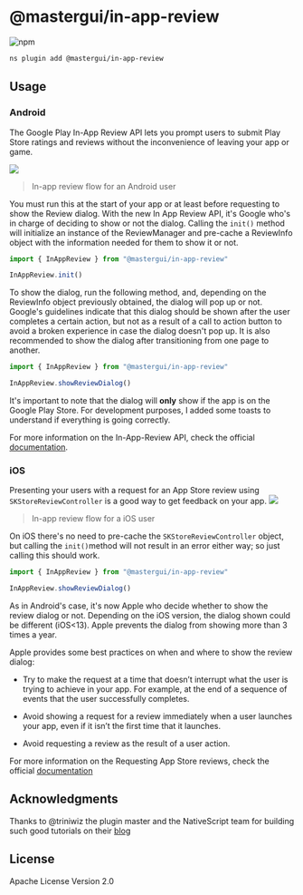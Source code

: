 # @mastergui/in-app-review

![npm](https://img.shields.io/npm/dw/@mastergui/in-app-review)

```bash
ns plugin add @mastergui/in-app-review
```

## Usage

### Android

The Google Play In-App Review API lets you prompt users to submit Play Store ratings and reviews without the inconvenience of leaving your app or game.

![](https://developer.android.com/static/images/google/play/in-app-review/iar-flow.jpg)

>In-app review flow for an Android user

You must run this at the start of your app or at least before requesting to show the Review dialog. With the new In App Review API, it's Google who's in charge of deciding to show or not the dialog. Calling the `init()` method will initialize an instance of the ReviewManager and pre-cache a ReviewInfo object with the information needed for them to show it or not.

```javascript
import { InAppReview } from "@mastergui/in-app-review"

InAppReview.init()
```

To show the dialog, run the following method, and, depending on the ReviewInfo object previously obtained, the dialog will pop up or not. Google's guidelines indicate that this dialog should be shown after the user completes a certain action, but not as a result of a call to action button to avoid a broken experience in case the dialog doesn't pop up. It is also recommended to show the dialog after transitioning from one page to another.

```javascript
import { InAppReview } from "@mastergui/in-app-review"

InAppReview.showReviewDialog()
```

It's important to note that the dialog will **only** show if the app is on the Google Play Store. For development purposes, I added some toasts to understand if everything is going correctly.


For more information on the In-App-Review API, check the official [documentation](https://developer.android.com/guide/playcore/in-app-review).


### iOS
Presenting your users with a request for an App Store review using `SKStoreReviewController` is a good way to get feedback on your app.
![](https://www.apptentive.com/wp-content/uploads/2017/07/Screen-Shot-2017-07-09-at-6.34.53-PM.png)
>In-app review flow for a iOS user

On iOS there's no need to pre-cache the `SKStoreReviewController` object, but calling the `init()`method will not result in an error either way; so just calling this should work.

```javascript
import { InAppReview } from "@mastergui/in-app-review"

InAppReview.showReviewDialog()
```

As in Android's case, it's now Apple who decide whether to show the review dialog or not. Depending on the iOS version, the dialog shown could be different (iOS<13). Apple prevents the dialog from showing more than 3 times a year.

Apple provides some best practices on when and where to show the review dialog:
 - Try to make the request at a time that doesn’t interrupt what the user is trying to achieve in your app. For example, at the end of a sequence of events that the user successfully completes.

 - Avoid showing a request for a review immediately when a user launches your app, even if it isn’t the first time that it launches.

 - Avoid requesting a review as the result of a user action.

For more information on the Requesting App Store reviews, check the official [documentation](https://developer.apple.com/documentation/storekit/requesting_app_store_reviews)

## Acknowledgments

Thanks to @triniwiz the plugin master and the NativeScript team for building such good tutorials on their [blog](https://blog.nativescript.org/) 

## License

Apache License Version 2.0
